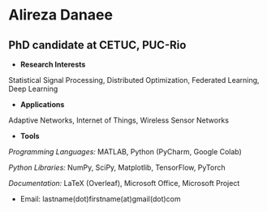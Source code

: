 # Alireza Danaee
## PhD candidate at CETUC, PUC-Rio

- **Research Interests**

Statistical Signal Processing, Distributed Optimization, Federated Learning, Deep Learning

- **Applications**

Adaptive Networks, Internet of Things, Wireless Sensor Networks

- **Tools**

*Programming Languages:* MATLAB, Python (PyCharm, Google Colab)

*Python Libraries:* NumPy, SciPy, Matplotlib, TensorFlow, PyTorch

*Documentation:* LaTeX (Overleaf), Microsoft Office, Microsoft Project

- Email: lastname(dot)firstname(at)gmail(dot)com

